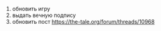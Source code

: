 
1. обновить игру
2. выдать вечную подпису
3. обновить пост https://the-tale.org/forum/threads/10968
